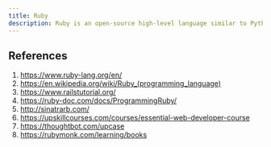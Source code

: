 ```yaml
---
title: Ruby
description: Ruby is an open-source high-level language similar to Python
---
```


## References

1. https://www.ruby-lang.org/en/
2. https://en.wikipedia.org/wiki/Ruby_(programming_language)
3. https://www.railstutorial.org/
4. https://ruby-doc.com/docs/ProgrammingRuby/
5. http://sinatrarb.com/
6. https://upskillcourses.com/courses/essential-web-developer-course <!-- Dockwa -->
7. https://thoughtbot.com/upcase <!-- Dockwa -->
8. https://rubymonk.com/learning/books <!-- Dockwa -->

